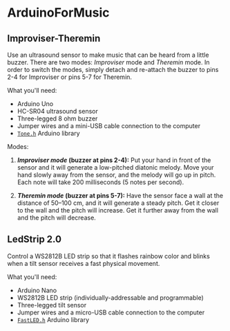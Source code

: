 # ArduinoForMusic

## Improviser-Theremin
Use an ultrasound sensor to make music that can be heard from a little buzzer. There are two modes: *Improviser* mode and *Theremin* mode. In order to switch the modes, simply detach and re-attach the buzzer to pins 2-4 for Improviser or pins 5-7 for Theremin.

What you'll need:
* Arduino Uno
* HC-SR04 ultrasound sensor
* Three-legged 8 ohm buzzer
* Jumper wires and a mini-USB cable connection to the computer
* [`Tone.h`](https://github.com/bhagman/Tone) Arduino library

Modes:
1. ***Improviser mode* (buzzer at pins 2-4):** Put your hand in front of the sensor and it will generate a low-pitched diatonic melody. Move your hand slowly away from the sensor, and the melody will go up in pitch. Each note will take 200 milliseconds (5 notes per second).

2. ***Theremin mode* (buzzer at pins 5-7):** Have the sensor face a wall at the distance of 50–100 cm, and it will generate a steady pitch. Get it closer to the wall and the pitch will increase. Get it further away from the wall and the pitch will decrease.

## LedStrip 2.0
Control a WS2812B LED strip so that it flashes rainbow color and blinks when a tilt sensor receives a fast physical movement.

What you'll need:
* Arduino Nano
* WS2812B LED strip (individually-addressable and programmable)
* Three-legged tilt sensor
* Jumper wires and a micro-USB cable connection to the computer
* [`FastLED.h`](https://github.com/FastLED/FastLED) Arduino library

